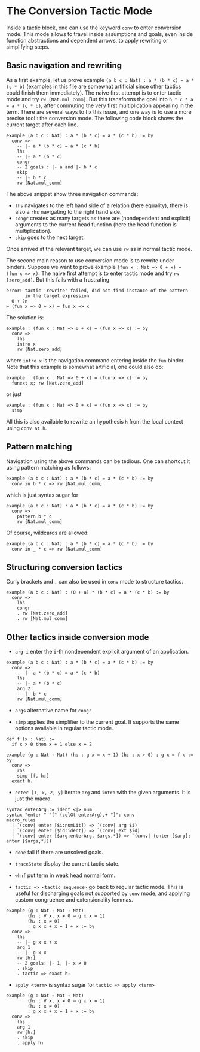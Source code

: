 The Conversion Tactic Mode
=========================

Inside a tactic block, one can use the keyword `conv` to enter
conversion mode. This mode allows to travel inside assumptions and
goals, even inside function abstractions and dependent arrows, to apply rewriting or
simplifying steps.

Basic navigation and rewriting
-------

As a first example, let us prove example
`(a b c : Nat) : a * (b * c) = a * (c * b)`
(examples in this file are somewhat artificial since
other tactics could finish them immediately). The naive
first attempt is to enter tactic mode and try `rw [Nat.mul_comm]`. But this
transforms the goal into `b * c * a = a * (c * b)`, after commuting the
very first multiplication appearing in the term. There are several
ways to fix this issue, and one way is to use a more precise tool :
the conversion mode. The following code block shows the current target
after each line.

```lean
example (a b c : Nat) : a * (b * c) = a * (c * b) := by
  conv =>
    -- |- a * (b * c) = a * (c * b)
    lhs
    -- |- a * (b * c)
    congr
    -- 2 goals : |- a and |- b * c
    skip
    -- |- b * c
    rw [Nat.mul_comm]
```

The above snippet show three navigation commands:

- `lhs` navigates to the left hand side of a relation (here equality), there is also a `rhs` navigating to the right hand side.
- `congr` creates as many targets as there are (nondependent and explicit) arguments to the current head function
  (here the head function is multiplication).
- `skip` goes to the next target.

Once arrived at the relevant target, we can use `rw` as in normal
tactic mode.

The second main reason to use conversion mode is to rewrite under
binders. Suppose we want to prove example
`(fun x : Nat => 0 + x) = (fun x => x)`.
The naive first attempt is to enter tactic mode and try
`rw [zero_add]`. But this fails with a frustrating

```
error: tactic 'rewrite' failed, did not find instance of the pattern
       in the target expression
  0 + ?n
⊢ (fun x => 0 + x) = fun x => x
```

The solution is:

```lean
example : (fun x : Nat => 0 + x) = (fun x => x) := by
  conv =>
    lhs
    intro x
    rw [Nat.zero_add]
```

where `intro x` is the navigation command entering inside the `fun` binder.
Note that this example is somewhat artificial, one could also do:

```lean
example : (fun x : Nat => 0 + x) = (fun x => x) := by
  funext x; rw [Nat.zero_add]
```

or just

```lean
example : (fun x : Nat => 0 + x) = (fun x => x) := by
  simp
```

All this is also available to rewrite an hypothesis `h` from the local context using `conv at h`.

Pattern matching
-------

Navigation using the above commands can be tedious. One can shortcut it using pattern matching as follows:

```lean
example (a b c : Nat) : a * (b * c) = a * (c * b) := by
  conv in b * c => rw [Nat.mul_comm]
```

which is just syntax sugar for

```lean
example (a b c : Nat) : a * (b * c) = a * (c * b) := by
  conv =>
    pattern b * c
    rw [Nat.mul_comm]
```

Of course, wildcards are allowed:

```lean
example (a b c : Nat) : a * (b * c) = a * (c * b) := by
  conv in _ * c => rw [Nat.mul_comm]
```

Structuring conversion tactics
-------

Curly brackets and `.` can also be used in `conv` mode to structure tactics.

```lean
example (a b c : Nat) : (0 + a) * (b * c) = a * (c * b) := by
  conv =>
    lhs
    congr
    . rw [Nat.zero_add]
    . rw [Nat.mul_comm]
```

Other tactics inside conversion mode
----------

- `arg i` enter the `i`-th nondependent explicit argument of an application.

```lean
example (a b c : Nat) : a * (b * c) = a * (c * b) := by
  conv =>
    -- |- a * (b * c) = a * (c * b)
    lhs
    -- |- a * (b * c)
    arg 2
    -- |- b * c
    rw [Nat.mul_comm]
```

- `args` alternative name for `congr`

- `simp` applies the simplifier to the current goal. It supports the same options available in regular tactic mode.

```lean
def f (x : Nat) :=
  if x > 0 then x + 1 else x + 2

example (g : Nat → Nat) (h₁ : g x = x + 1) (h₂ : x > 0) : g x = f x := by
  conv =>
    rhs
    simp [f, h₂]
  exact h₁
```

- `enter [1, x, 2, y]` iterate `arg` and `intro` with the given arguments. It is just the macro.

```
syntax enterArg := ident <|> num
syntax "enter " "[" (colGt enterArg),+ "]": conv
macro_rules
  | `(conv| enter [$i:numLit]) => `(conv| arg $i)
  | `(conv| enter [$id:ident]) => `(conv| ext $id)
  | `(conv| enter [$arg:enterArg, $args,*]) => `(conv| (enter [$arg]; enter [$args,*]))
```

- `done` fail if there are unsolved goals.

- `traceState` display the current tactic state.

- `whnf` put term in weak head normal form.

- `tactic => <tactic sequence>` go back to regular tactic mode. This
  is useful for discharging goals not supported by `conv` mode, and
  applying custom congruence and extensionality lemmas.

```lean
example (g : Nat → Nat → Nat)
        (h₁ : ∀ x, x ≠ 0 → g x x = 1)
        (h₂ : x ≠ 0)
        : g x x + x = 1 + x := by
  conv =>
    lhs
    -- |- g x x + x
    arg 1
    -- |- g x x
    rw [h₁]
    -- 2 goals: |- 1, |- x ≠ 0
    . skip
    . tactic => exact h₂
```

- `apply <term>` is syntax sugar for `tactic => apply <term>`

```lean
example (g : Nat → Nat → Nat)
        (h₁ : ∀ x, x ≠ 0 → g x x = 1)
        (h₂ : x ≠ 0)
        : g x x + x = 1 + x := by
  conv =>
    lhs
    arg 1
    rw [h₁]
    . skip
    . apply h₂
```
